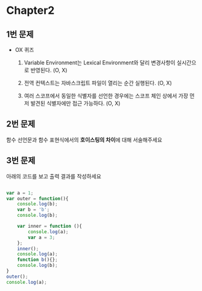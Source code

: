 # Chapter2

## 1번 문제
- OX 퀴즈

    1) Variable Environment는 Lexical Environment와 달리 변경사항이 실시간으로 반영된다. (O, X)
    
    2) 전역 컨텍스트는 자바스크립트 파일이 열리는 순간 실행된다. (O, X)

    3) 여러 스코프에서 동일한 식별자를 선언한 경우에는 스코프 체인 상에서 가장 먼저 발견된 식별자에만 접근 가능하다. (O, X)

## 2번 문제

함수 선언문과 함수 표현식에서의 **호이스팅의 차이**에 대해 서술해주세요

## 3번 문제
아래의 코드를 보고 출력 결과를 작성하세요
```javascript

var a = 1;
var outer = function(){
    console.log(b); 
    var b = 'b';
    console.log(b); 

    var inner = function (){
        console.log(a);
        var a = 3;
    };
    inner();
    console.log(a);
    function b(){};
    console.log(b);
}
outer();
console.log(a);
```



